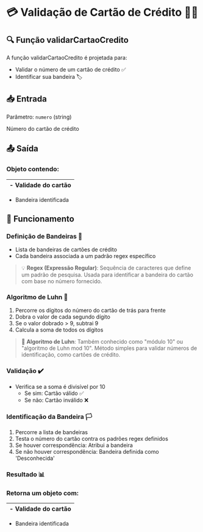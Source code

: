 
# 💳 Validação de Cartão de Crédito 🕵️‍♂️

## 🔍 Função validarCartaoCredito

A função validarCartaoCredito é projetada para:

- Validar o número de um cartão de crédito ✅
- Identificar sua bandeira 🏷️

## 📥 Entrada

Parâmetro: `numero` (string)

Número do cartão de crédito

## 📤 Saída
### Objeto contendo:

| - Validade do cartão |
|---|


- Bandeira identificada

## 🚀 Funcionamento

### Definição de Bandeiras 🎴

- Lista de bandeiras de cartões de crédito
- Cada bandeira associada a um padrão regex específico

> 💡 **Regex (Expressão Regular)**: Sequência de caracteres que define um padrão de pesquisa. Usada para identificar a bandeira do cartão com base no número fornecido.

### Algoritmo de Luhn 🧮

1. Percorre os dígitos do número do cartão de trás para frente
2. Dobra o valor de cada segundo dígito
3. Se o valor dobrado > 9, subtrai 9
4. Calcula a soma de todos os dígitos


> 🔎 **Algoritmo de Luhn**: Também conhecido como "módulo 10" ou "algoritmo de Luhn mod 10". Método simples para validar números de identificação, como cartões de crédito.

### Validação ✔️

- Verifica se a soma é divisível por 10
  - Se sim: Cartão válido ✅
  - Se não: Cartão inválido ❌

### Identificação da Bandeira 🏳️

1. Percorre a lista de bandeiras
2. Testa o número do cartão contra os padrões regex definidos
3. Se houver correspondência: Atribui a bandeira
4. Se não houver correspondência: Bandeira definida como 'Desconhecida'

### Resultado 📊
### Retorna um objeto com:

| - Validade do cartão |
|---|


- Bandeira identificada

